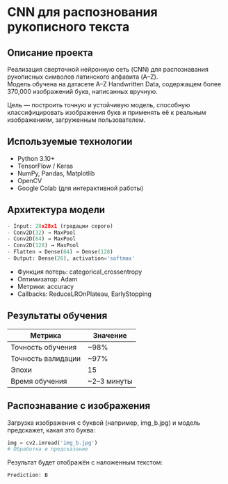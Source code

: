 # CNN для распознования рукописного текста

## Описание проекта

Реализация сверточной нейронную сеть (CNN) для распознавания рукописных символов латинского алфавита (A–Z).  
Модель обучена на датасете A–Z Handwritten Data, содержащем более 370,000 изображений букв, написанных вручную. 

Цель — построить точную и устойчивую модель, способную классифицировать изображения букв и применять её к реальным изображениям, загруженным пользователем.

## Используемые технологии

- Python 3.10+  
- TensorFlow / Keras  
- NumPy, Pandas, Matplotlib  
- OpenCV  
- Google Colab (для интерактивной работы)

## Архитектура модели

```python
- Input: 28x28x1 (градации серого)  
- Conv2D(32) → MaxPool  
- Conv2D(64) → MaxPool  
- Conv2D(128) → MaxPool  
- Flatten → Dense(64) → Dense(128)  
- Output: Dense(26), activation='softmax'
```  
- Функция потерь: categorical_crossentropy  
- Оптимизатор: Adam  
- Метрики: accuracy  
- Callbacks: ReduceLROnPlateau, EarlyStopping

## Результаты обучения

| Метрика            | Значение       |
|--------------------|----------------|
| Точность обучения  | ~98%           |
| Точность валидации | ~97%           |
| Эпохи              | 15             |
| Время обучения     | ~2–3 минуты    |

## Распознавание с изображения

Загрузка изображения с буквой (например, img_b.jpg) и модель предскажет, какая это буква:

```python
img = cv2.imread('img_b.jpg')
# Обработка и предсказание
```

Результат будет отображён с наложенным текстом:
```
Prediction: B
```
